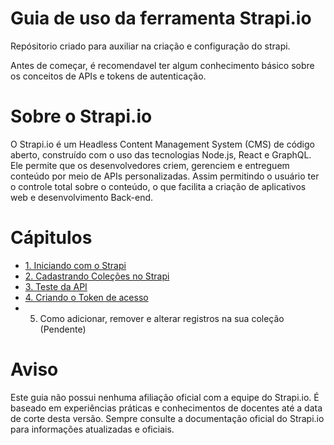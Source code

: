 # Guia de uso da ferramenta Strapi.io

Repósitorio criado para auxiliar na criação e configuração do strapi.

Antes de começar, é recomendavel ter algum conhecimento básico sobre os conceitos de APIs e tokens de autenticação.

# Sobre o Strapi.io

O Strapi.io é um Headless Content Management System (CMS) de código aberto, construído com o uso das tecnologias Node.js, React e GraphQL. Ele permite que os desenvolvedores criem, gerenciem e entreguem conteúdo por meio de APIs personalizadas. Assim permitindo o usuário ter o controle total sobre o conteúdo, o que facilita a criação de aplicativos web e desenvolvimento Back-end.

# Cápitulos

- [1. Iniciando com o Strapi](Capitulos/Iniciando.md)
- [2. Cadastrando Coleções no Strapi](Capitulos/Colecoes.md)
- [3. Teste da API](Capitulos/API.md)
- [4. Criando o Token de acesso](Capitulos/Token.md)
- 5. Como adicionar, remover e alterar registros na sua coleção (Pendente)

# Aviso

Este guia não possui nenhuma afiliação oficial com a equipe do Strapi.io. É baseado em experiências práticas e conhecimentos de docentes até a data de corte desta versão. Sempre consulte a documentação oficial do Strapi.io para informações atualizadas e oficiais.
